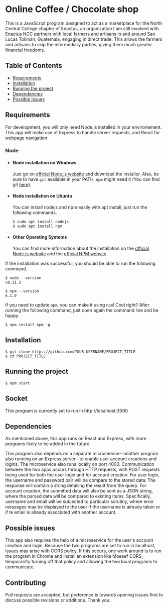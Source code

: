 # Online Coffee / Chocolate shop
This is a JavaScript program designed to act as a marketplace for the North Central College chapter of Enactus, an organization I am still involved with. Enactus NCC partners with local farmers and artisans in and around San Lucas Tolimán, Guatemala, engaging in direct trade. This allows the farmers and artisans to skip the intermediary parties, giving them much greater financial freedoms. 

## Table of Contents 

- [Requirements](#requirements)
- [Installation](#installation)
- [Running the project](#running-the-project)
- [Dependencies](#dependencies)
- [Possible Issues](#possible-issues)


## Requirements

For development, you will only need Node.js installed in your environement. This app will make use of Express to handle server requests, and React for webpage navigation

### Node
- #### Node installation on Windows

  Just go on [official Node.js website](https://nodejs.org/) and download the installer.
Also, be sure to have `git` available in your PATH, `npm` might need it (You can find git [here](https://git-scm.com/)).

- #### Node installation on Ubuntu

  You can install nodejs and npm easily with apt install, just run the following commands.

      $ sudo apt install nodejs
      $ sudo apt install npm

- #### Other Operating Systems
  You can find more information about the installation on the [official Node.js website](https://nodejs.org/) and the [official NPM website](https://npmjs.org/).

If the installation was successful, you should be able to run the following command.

    $ node --version
    v8.11.3

    $ npm --version
    6.1.0

If you need to update `npm`, you can make it using `npm`! Cool right? After running the following command, just open again the command line and be happy.

    $ npm install npm -g

## Installation

    $ git clone https://github.com/YOUR_USERNAME/PROJECT_TITLE
    $ cd PROJECT_TITLE

## Running the project

    $ npm start
    
## Socket

This program is currently set to run in http://localhost:3000

## Dependencies

As mentioned above, this app runs on React and Express, with more programs likely to be added in the future.

This program also depends on a separate microservice--another program also running on an Express server--to enable user account creations and logins. The microservice also runs locally on port 4000. Communication between the two apps occurs through HTTP requests, with POST requests being used for both the user login and for account creation. For user login, the username and password pair will be compare to the stored data. The response will contain a string detailing the result from the query. For account creation, the submitted data will also be sent as a JSON string, where the parsed data will be compared to existing items. Specifically, username and email will be subjected to particular scrutiny, where error messages may be displayed to the user if the username is already taken or if te email is already associated with another account.

## Possible issues

This app also requires the help of a microservice for the user's account creation and login. Because the two programs are set to run in localhost, issues may arise with CORS policy. If this occurs, one work around is to run the program in Chrome and install an extension like Moesef CORS, temporarilty turning off that policy and allowing the two local programs to communicate.

## Contributing

Pull requests are accepted, but preference is towards opening issues first to discuss possible revisions or additions. Thank you.
